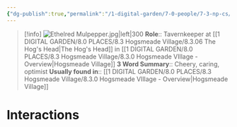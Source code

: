 ```yaml
---
{"dg-publish":true,"permalink":"/1-digital-garden/7-0-people/7-3-np-cs/ethelred-mulpepper/","tags":["#person","#hogsmeade","#hogsmeade-resident","#tavernkeeper"]}
---
```


>[!info] 
>![Ethelred Mulpepper.jpg|left|300](/img/user/1%20DIGITAL%20GARDEN/7.0%20PEOPLE/7.3%20NPCs/Headshots/Ethelred%20Mulpepper.jpg)
>**Role**:: Tavernkeeper at [[1 DIGITAL GARDEN/8.0 PLACES/8.3 Hogsmeade Village/8.3.06 The Hog's Head\|The Hog's Head]] in [[1 DIGITAL GARDEN/8.0 PLACES/8.3 Hogsmeade Village/8.3.0 Hogsmeade VIllage - Overview\|Hogsmeade Village]]
>**3 Word Summary**:: Cheery, caring, optimist
>**Usually found in**:: [[1 DIGITAL GARDEN/8.0 PLACES/8.3 Hogsmeade Village/8.3.0 Hogsmeade VIllage - Overview\|Hogsmeade Village]]

# Interactions

